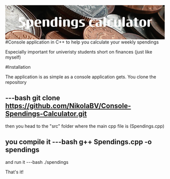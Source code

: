 <img src="Spendings_calculator.png" align="right" />

#Console application in C++ to help you calculate your weekly spendings

Especially important for univeristy students short on finances (just like myself)

#Installation

The application is as simple as a console application gets.
You clone the repository

---bash
git clone https://github.com/NikolaBV/Console-Spendings-Calculator.git
---

then you head to the "src" folder where the main cpp file is (Spendings.cpp)

you compile it 
---bash
g++ Spendings.cpp -o spendings
---

and run it
---bash
./spendings

That's it!


